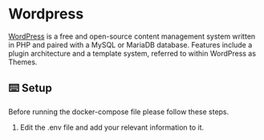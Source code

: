 # Wordpress
[WordPress](https://wordpress.com/) is a free and open-source content management system written in PHP and paired with a MySQL or MariaDB database. Features include a plugin architecture and a template system, referred to within WordPress as Themes.

## ⌨️ Setup
Before running the docker-compose file please follow these steps.
1. Edit the .env file and add your relevant information to it.